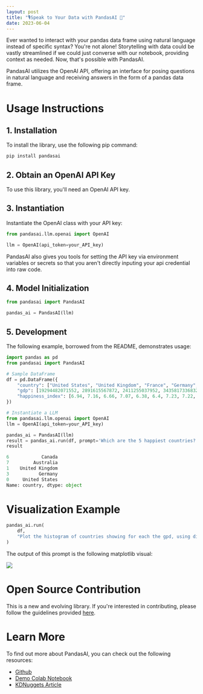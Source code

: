 ```yaml
---
layout: post
title: "🎙️Speak to Your Data with PandasAI 🐼"
date: 2023-06-04
---
```



Ever wanted to interact with your pandas data frame using natural language instead of specific syntax? You're not alone! Storytelling with data could be vastly streamlined if we could just converse with our notebook, providing context as needed. Now, that's possible with PandasAI.

PandasAI utilizes the OpenAI API, offering an interface for posing questions in natural language and receiving answers in the form of a pandas data frame.

# Usage Instructions

## 1. Installation

To install the library, use the following pip command:

```bash
pip install pandasai
```

## 2. Obtain an OpenAI API Key

To use this library, you'll need an OpenAI API key.


## 3. Instantiation

Instantiate the OpenAI class with your API key:

```python
from pandasai.llm.openai import OpenAI

llm = OpenAI(api_token=your_API_key)
```

PandasAI also gives you tools for setting the API key via environment variables or secrets so that you aren't directly inputing your api credential into raw code. 

## 4. Model Initialization

```python
from pandasai import PandasAI

pandas_ai = PandasAI(llm)
```

## 5. Development

The following example, borrowed from the README, demonstrates usage:

```python
import pandas as pd
from pandasai import PandasAI

# Sample DataFrame
df = pd.DataFrame({
    "country": ["United States", "United Kingdom", "France", "Germany", "Italy", "Spain", "Canada", "Australia", "Japan", "China"],
    "gdp": [19294482071552, 2891615567872, 2411255037952, 3435817336832, 1745433788416, 1181205135360, 1607402389504, 1490967855104, 4380756541440, 14631844184064],
    "happiness_index": [6.94, 7.16, 6.66, 7.07, 6.38, 6.4, 7.23, 7.22, 5.87, 5.12]
})

# Instantiate a LLM
from pandasai.llm.openai import OpenAI
llm = OpenAI(api_token=your_API_key)

pandas_ai = PandasAI(llm)
result = pandas_ai.run(df, prompt='Which are the 5 happiest countries?')
result
```

```python
6            Canada
7         Australia
1    United Kingdom
3           Germany
0     United States
Name: country, dtype: object
```

# Visualization Example

```python
pandas_ai.run(
    df,
    "Plot the histogram of countries showing for each the gpd, using different colors for each bar",
)
```

The output of this prompt is the following matplotlib visual:

![](https://www.googleapis.com/download/storage/v1/b/kaggle-forum-message-attachments/o/inbox%2F1506047%2F5a97b579b6bd7bc4d905fee82cec98b5%2Farya_pandas_ai_generative_ai_python_library_1.png?generation=1684202299170432&alt=media)


# Open Source Contribution

This is a new and evolving library. If you're interested in contributing, please follow the guidelines provided [here](https://github.com/gventuri/pandas-ai/blob/main/CONTRIBUTING.md).

# Learn More 

To find out more about PandasAI, you can check out the following resources:

- [Github](https://github.com/gventuri/pandas-ai)
- [Demo Colab Notebook](https://colab.research.google.com/drive/1rKz7TudOeCeKGHekw7JFNL4sagN9hon-?usp=sharing)
- [KDNuggets Article](https://www.kdnuggets.com/2023/05/pandas-ai-generative-ai-python-library.html)